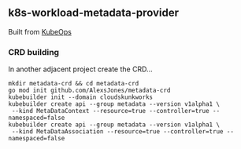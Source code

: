 ## k8s-workload-metadata-provider

Built from [KubeOps](https://github.com/AlexsJones/KubeOps)

### CRD building

In another adjacent project create the CRD...

```
mkdir metadata-crd && cd metadata-crd
go mod init github.com/AlexsJones/metadata-crd
kubebuilder init --domain cloudskunkworks
kubebuilder create api --group metadata --version v1alpha1 \
 --kind MetaDataContext --resource=true --controller=true --namespaced=false
kubebuilder create api --group metadata --version v1alpha1 \
 --kind MetaDataAssociation --resource=true --controller=true --namespaced=false
```